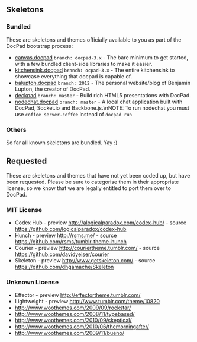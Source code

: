 ## Skeletons

### Bundled

These are skeletons and themes officially available to you as part of the DocPad bootstrap process:

- [canvas.docpad](https://github.com/bevry/canvas.docpad) `branch: docpad-3.x` - The bare minimum to get started, with a few bundled client-side libraries to make it easier.
- [kitchensink.docpad](https://github.com/bevry/kitchensink.docpad) `branch: ocpad-3.x` - The entire kitchensink to showcase everything that docpad is capable of.
- [balupton.docpad](https://github.com/balupton/balupton.docpad) `branch: 2012` - The personal website/blog of Benjamin Lupton, the creator of DocPad.
- [deckpad](https://github.com/calvinmetcalf/deckpad) `branch: master` - Build rich HTML5 presentations with DocPad.
- [nodechat.docpad](https://github.com/balupton/nodechat.docpad) `branch: master` - A local chat application built with DocPad, Socket.io and Backbone.js.\nNOTE: To run nodechat you must use `coffee server.coffee` instead of `docpad run`


### Others

So far all known skeletons are bundled. Yay :)


## Requested

These are skeletons and themes that have not yet been coded up, but have been requested. Please be sure to categorise them in their appropriate license, so we know that we are legally entitled to port them over to DocPad.


### MIT License

- Codex Hub - preview http://alogicalparadox.com/codex-hub/ - source https://github.com/logicalparadox/codex-hub
- Hunch - preview http://rsms.me/ - source https://github.com/rsms/tumblr-theme-hunch
- Courier - preview http://couriertheme.tumblr.com/ - source https://github.com/davidyeiser/courier
- Skeleton - preview http://www.getskeleton.com/ - source https://github.com/dhgamache/Skeleton


### Unknown License

- Effector - preview http://effectortheme.tumblr.com/
- Lightweight - preview http://www.tumblr.com/theme/10820
- http://www.woothemes.com/2009/09/rockstar/
- http://www.woothemes.com/2008/11/typebased/
- http://www.woothemes.com/2010/09/skeptical/
- http://www.woothemes.com/2010/06/themorningafter/
- http://www.woothemes.com/2009/11/bueno/